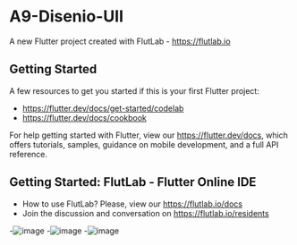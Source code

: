 # A9-Disenio-UII

A new Flutter project created with FlutLab - https://flutlab.io

## Getting Started

A few resources to get you started if this is your first Flutter project:

- https://flutter.dev/docs/get-started/codelab
- https://flutter.dev/docs/cookbook

For help getting started with Flutter, view our
https://flutter.dev/docs, which offers tutorials,
samples, guidance on mobile development, and a full API reference.

## Getting Started: FlutLab - Flutter Online IDE

- How to use FlutLab? Please, view our https://flutlab.io/docs
- Join the discussion and conversation on https://flutlab.io/residents

-![image](https://github.com/MartinezI128/A9-Disenio-UII/assets/147106433/bfbec45b-8494-48ca-8f00-938ace2cde6d)
-![image](https://github.com/MartinezI128/A9-Disenio-UII/assets/147106433/8f8e524a-0364-4bac-b31e-07ed6126d846)
-![image](https://github.com/MartinezI128/A9-Disenio-UII/assets/147106433/e032eb4d-d114-43cb-a8c6-08d2f12e54cd)


